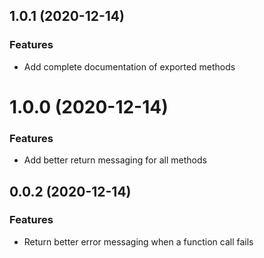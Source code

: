 ## 1.0.1 (2020-12-14)

### Features

* Add complete documentation of exported methods

# 1.0.0 (2020-12-14)

### Features

* Add better return messaging for all methods

## 0.0.2 (2020-12-14)

### Features

* Return better error messaging when a function call fails 




